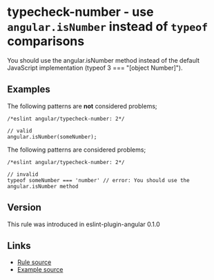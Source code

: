 <!-- WARNING: Generated documentation. Edit docs and examples in the rule and examples file ('rules/typecheck-number.js', 'examples/typecheck-number.js'). -->

# typecheck-number - use `angular.isNumber` instead of `typeof` comparisons

You should use the angular.isNumber method instead of the default JavaScript implementation (typeof 3 === "[object Number]").

## Examples

The following patterns are **not** considered problems;

    /*eslint angular/typecheck-number: 2*/

    // valid
    angular.isNumber(someNumber);

The following patterns are considered problems;

    /*eslint angular/typecheck-number: 2*/

    // invalid
    typeof someNumber === 'number' // error: You should use the angular.isNumber method

## Version

This rule was introduced in eslint-plugin-angular 0.1.0

## Links

* [Rule source](../rules/typecheck-number.js)
* [Example source](../examples/typecheck-number.js)
